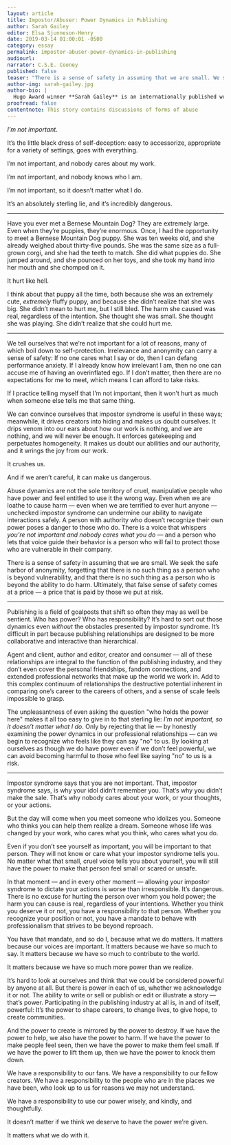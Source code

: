 ```yaml
---
layout: article
title: Impostor/Abuser: Power Dynamics in Publishing
author: Sarah Gailey
editor: Elsa Sjunneson-Henry
date: 2019-03-14 01:00:01 -0500
category: essay
permalink: impostor-abuser-power-dynamics-in-publishing
audiourl:
narrator: C.S.E. Cooney
published: false
teaser: "There is a sense of safety in assuming that we are small. We seek the safe harbor of anonymity, forgetting that there is no such thing as a person who is beyond vulnerability."
author-img: sarah-gailey.jpg
author-bio: |
  Hugo Award winner **Sarah Gailey** is an internationally published writer of fiction and nonfiction. Their nonfiction has been published by _Mashable_ and the _Boston Globe_, and they are a regular contributor for _Tor.com_ and _The Barnes & Noble Sci-Fi & Fantasy Blog_. Their most recent fiction credits include _Fireside Magazine_, _Tor.com_, and _Uncanny Magazine_. Their debut novella, _River of Teeth_, was published in 2017 via Tor.com and was a 2018 Hugo and Nebula Award finalist. They have a novel forthcoming from Tor Books in Spring 2019. You can find links to their work at [sarahgailey.com](http://www.sarahgailey.com); find them on social media [@gaileyfrey](https://twitter.com/gaileyfrey).
proofread: false
contentnote: This story contains discussions of forms of abuse
---
```


_I’m not important_.

It’s the little black dress of self-deception: easy to accessorize, appropriate for a variety of settings, goes with everything.

I’m not important, and nobody cares about my work.

I’m not important, and nobody knows who I am.

I’m not important, so it doesn’t matter what I do.

It’s an absolutely sterling lie, and it’s incredibly dangerous.

----

Have you ever met a Bernese Mountain Dog? They are extremely large. Even when they’re puppies, they’re enormous. Once, I had the opportunity to meet a Bernese Mountain Dog puppy. She was ten weeks old, and she already weighed about thirty-five pounds. She was the same size as a full-grown corgi, and she had the teeth to match. She did what puppies do. She jumped around, and she pounced on her toys, and she took my hand into her mouth and she chomped on it.

It hurt like hell.

I think about that puppy all the time, both because she was an extremely cute, _extremely_ fluffy puppy, and because she didn’t realize that she was big. She didn’t mean to hurt me, but I still bled. The harm she caused was real, regardless of the intention.
She thought she was small. She thought she was playing. She didn’t realize that she could hurt me.

----

We tell ourselves that we’re not important for a lot of reasons, many of which boil down to self-protection. Irrelevance and anonymity can carry a sense of safety: If no one cares what I say or do, then I can defang performance anxiety. If I already know how irrelevant I am, then no one can accuse me of having an overinflated ego. If I don’t matter, then there are no expectations for me to meet, which means I can afford to take risks.

If I practice telling myself that I’m not important, then it won’t hurt as much when someone else tells me that same thing.

We can convince ourselves that impostor syndrome is useful in these ways; meanwhile, it drives creators into hiding and makes us doubt ourselves. It drips venom into our ears about how our work is nothing, and we are nothing, and we will never be enough. It enforces gatekeeping and perpetuates homogeneity. It makes us doubt our abilities and our authority, and it wrings the joy from our work.

It crushes us.

And if we aren’t careful, it can make us dangerous.

Abuse dynamics are not the sole territory of cruel, manipulative people who have power and feel entitled to use it the wrong way. Even when we are loathe to cause harm — even when we are terrified to ever hurt anyone — unchecked impostor syndrome can undermine our ability to navigate interactions safely. A person with authority who doesn’t recognize their own power poses a danger to those who do. There is a voice that whispers _you’re not important and nobody cares what you do_ — and a person who lets that voice guide their behavior is a person who will fail to protect those who are vulnerable in their company.

There is a sense of safety in assuming that we are small. We seek the safe harbor of anonymity, forgetting that there is no such thing as a person who is beyond vulnerability, and that there is no such thing as a person who is beyond the ability to do harm. Ultimately, that false sense of safety comes at a price — a price that is paid by those we put at risk.

----

Publishing is a field of goalposts that shift so often they may as well be sentient. Who has power? Who has responsibility? It’s hard to sort out those dynamics even _without_ the obstacles presented by impostor syndrome. It’s difficult in part because publishing relationships are designed to be more collaborative and interactive than hierarchical.

Agent and client, author and editor, creator and consumer — all of these relationships are integral to the function of the publishing industry, and they don’t even cover the personal friendships, fandom connections, and extended professional networks that make up the world we work in. Add to this complex continuum of relationships the destructive potential inherent in comparing one’s career to the careers of others, and a sense of scale feels impossible to grasp.

The unpleasantness of even asking the question "who holds the power here" makes it all too easy to give in to that sterling lie: _I’m not important, so it doesn’t matter what I do_.
Only by rejecting that lie — by honestly examining the power dynamics in our professional relationships — can we begin to recognize who feels like they can say "no" to us. By looking at ourselves as though we do have power even if we don’t feel powerful, we can avoid becoming harmful to those who feel like saying "no" to us is a risk.

----

Impostor syndrome says that you are not important. That, impostor syndrome says, is why your idol didn’t remember you. That’s why you didn’t make the sale. That’s why nobody cares about your work, or your thoughts, or your actions.

But the day will come when you meet someone who idolizes you. Someone who thinks you can help them realize a dream. Someone whose life was changed by your work, who cares what you think, who cares what you do.

Even if you don’t see yourself as important, you will be important to that person. They will not know or care what your impostor syndrome tells you. No matter what that small, cruel voice tells you about yourself, you will still have the power to make that person feel small or scared or unsafe.

In that moment — and in every other moment — allowing your impostor syndrome to dictate your actions is worse than irresponsible. It’s dangerous. There is no excuse for hurting the person over whom you hold power; the harm you can cause is real, regardless of your intentions. Whether you think you deserve it or not, you have a responsibility to that person. Whether you recognize your position or not, you have a mandate to behave with professionalism that strives to be beyond reproach.

You have that mandate, and so do I, because what we do matters. It matters because our voices are important. It matters because we have so much to say. It matters because we have so much to contribute to the world.

It matters because we have so much more power than we realize.

It’s hard to look at ourselves and think that we could be considered powerful by anyone at all. But there is power in each of us, whether we acknowledge it or not. The ability to write or sell or publish or edit or illustrate a story — that’s power. Participating in the publishing industry at all is, in and of itself, powerful: It’s the power to shape careers, to change lives, to give hope, to create communities.

And the power to create is mirrored by the power to destroy. If we have the power to help, we also have the power to harm. If we have the power to make people feel seen, then we have the power to make them feel small. If we have the power to lift them up, then we have the power to knock them down.

We have a responsibility to our fans. We have a responsibility to our fellow creators. We have a responsibility to the people who are in the places we have been, who look up to us for reasons we may not understand.

We have a responsibility to use our power wisely, and kindly, and thoughtfully.

It doesn’t matter if we think we deserve to have the power we’re given.

It matters what we do with it.
